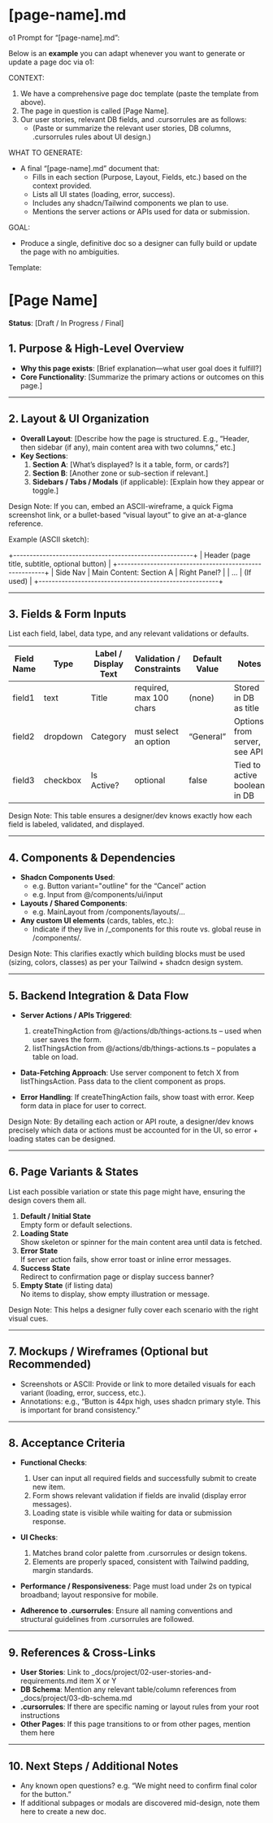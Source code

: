 # [page-name].md

o1 Prompt for “[page-name].md”:

Below is an **example** you can adapt whenever you want to generate or update a page doc via o1:

CONTEXT:
1. We have a comprehensive page doc template (paste the template from above).
2. The page in question is called [Page Name].
3. Our user stories, relevant DB fields, and .cursorrules are as follows:
   - (Paste or summarize the relevant user stories, DB columns, .cursorrules rules about UI design.)

WHAT TO GENERATE:
- A final “[page-name].md” document that:
  - Fills in each section (Purpose, Layout, Fields, etc.) based on the context provided.
  - Lists all UI states (loading, error, success).
  - Includes any shadcn/Tailwind components we plan to use.
  - Mentions the server actions or APIs used for data or submission.

GOAL:
- Produce a single, definitive doc so a designer can fully build or update the page with no ambiguities.


Template:

# [Page Name]
**Status**: [Draft / In Progress / Final]

## 1. Purpose & High-Level Overview
- **Why this page exists**: [Brief explanation—what user goal does it fulfill?]
- **Core Functionality**: [Summarize the primary actions or outcomes on this page.]

---

## 2. Layout & UI Organization
- **Overall Layout**: [Describe how the page is structured. E.g., “Header, then sidebar (if any), main content area with two columns,” etc.]
- **Key Sections**:
  1. **Section A**: [What’s displayed? Is it a table, form, or cards?]
  2. **Section B**: [Another zone or sub-section if relevant.]
  3. **Sidebars / Tabs / Modals** (if applicable): [Explain how they appear or toggle.]

Design Note: If you can, embed an ASCII-wireframe, a quick Figma screenshot link, or a bullet-based “visual layout” to give an at-a-glance reference.

Example (ASCII sketch):

+-------------------------------------------------------+
| Header (page title, subtitle, optional button)        |
+-------------------------------------------------------+
| Side Nav    | Main Content: Section A  | Right Panel? |
|            ...                         | (If used)    |
+-------------------------------------------------------+

---

## 3. Fields & Form Inputs
List each field, label, data type, and any relevant validations or defaults.

| Field Name     | Type     | Label / Display Text    | Validation / Constraints | Default Value | Notes                          |
|----------------|----------|-------------------------|--------------------------|--------------|--------------------------------|
| field1         | text     | Title                   | required, max 100 chars  | (none)       | Stored in DB as title          |
| field2         | dropdown | Category                | must select an option    | “General”    | Options from server, see API   |
| field3         | checkbox | Is Active?              | optional                 | false        | Tied to active boolean in DB    |

Design Note: This table ensures a designer/dev knows exactly how each field is labeled, validated, and displayed.

---

## 4. Components & Dependencies
- **Shadcn Components Used**:
  - e.g. Button variant="outline" for the “Cancel” action
  - e.g. Input from @/components/ui/input
- **Layouts / Shared Components**:
  - e.g. MainLayout from /components/layouts/…
- **Any custom UI elements** (cards, tables, etc.):
  - Indicate if they live in /_components for this route vs. global reuse in /components/.

Design Note: This clarifies exactly which building blocks must be used (sizing, colors, classes) as per your Tailwind + shadcn design system.

---

## 5. Backend Integration & Data Flow
- **Server Actions / APIs Triggered**:
  1. createThingAction from @/actions/db/things-actions.ts – used when user saves the form.
  2. listThingsAction from @/actions/db/things-actions.ts – populates a table on load.

- **Data-Fetching Approach**:
  Use server component to fetch X from listThingsAction. Pass data to the client component as props.

- **Error Handling**:
  If createThingAction fails, show toast with error. Keep form data in place for user to correct.

Design Note: By detailing each action or API route, a designer/dev knows precisely which data or actions must be accounted for in the UI, so error + loading states can be designed.

---

## 6. Page Variants & States
List each possible variation or state this page might have, ensuring the design covers them all.

1. **Default / Initial State**  
   Empty form or default selections.
2. **Loading State**  
   Show skeleton or spinner for the main content area until data is fetched.
3. **Error State**  
   If server action fails, show error toast or inline error messages.
4. **Success State**  
   Redirect to confirmation page or display success banner?
5. **Empty State** (if listing data)  
   No items to display, show empty illustration or message.

Design Note: This helps a designer fully cover each scenario with the right visual cues.

---

## 7. Mockups / Wireframes (Optional but Recommended)
- Screenshots or ASCII: Provide or link to more detailed visuals for each variant (loading, error, success, etc.).
- Annotations: e.g., “Button is 44px high, uses shadcn primary style. This is important for brand consistency.”

---

## 8. Acceptance Criteria
- **Functional Checks**:
  1. User can input all required fields and successfully submit to create new item.
  2. Form shows relevant validation if fields are invalid (display error messages).
  3. Loading state is visible while waiting for data or submission response.

- **UI Checks**:
  1. Matches brand color palette from .cursorrules or design tokens.
  2. Elements are properly spaced, consistent with Tailwind padding, margin standards.

- **Performance / Responsiveness**:
  Page must load under 2s on typical broadband; layout responsive for mobile.

- **Adherence to .cursorrules**:
  Ensure all naming conventions and structural guidelines from .cursorrules are followed.

---

## 9. References & Cross-Links
- **User Stories**: Link to _docs/project/02-user-stories-and-requirements.md item X or Y
- **DB Schema**: Mention any relevant table/column references from _docs/project/03-db-schema.md
- **.cursorrules**: If there are specific naming or layout rules from your root instructions
- **Other Pages**: If this page transitions to or from other pages, mention them here

---

## 10. Next Steps / Additional Notes
- Any known open questions? e.g. “We might need to confirm final color for the button.”
- If additional subpages or modals are discovered mid-design, note them here to create a new doc.
